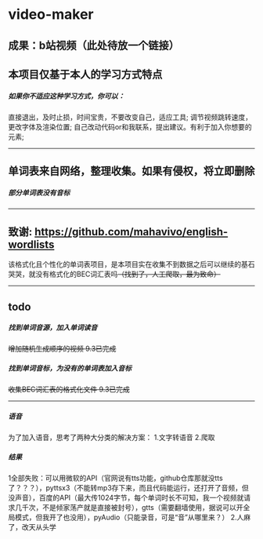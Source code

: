 # video-maker

## 成果：b站视频（此处待放一个链接）

## 本项目仅基于本人的学习方式特点
##### 如果你不适应这种学习方式，你可以：
直接退出，及时止损，时间宝贵，不要改变自己，适应工具;
调节视频跳转速度，更改字体及渲染位置;
自己改动代码or和我联系，提出建议。有利于加入你想要的元素;  
***

## 单词表来自网络，整理收集。如果有侵权，将立即删除
##### 部分单词表没有音标  

***
## 致谢: https://github.com/mahavivo/english-wordlists
该格式化且个性化的单词表项目，是本项目实在收集不到数据之后可以继续的基石
哭哭，就没有格式化的BEC词汇表吗~~（找到了，人工爬取，最为致命）~~

***
## todo
##### 找到单词音源，加入单词读音
~~增加随机生成顺序的视频 9.3已完成~~
##### 找到单词音标，为没有的单词表加入音标
~~收集BEC词汇表的格式化文件 9.3已完成~~

***
##### 语音
为了加入语音，思考了两种大分类的解决方案：
1.文字转语音
2.爬取

##### 结果
1全部失败：可以用微软的API（官网说有tts功能，github仓库那就没tts了？？？），pyttsx3（不能转mp3存下来，而且代码能运行，还打开了音频，但没声音），百度的API（最大传1024字节，每个单词时长不可知，我一个视频就请求几千次，不是倾家荡产就是直接被封号），gtts（需要翻墙使用，据说可以开全局模式，但我开了也没用），pyAudio（只能录音，可是“音”从哪里来？）
2.人麻了，改天从头学